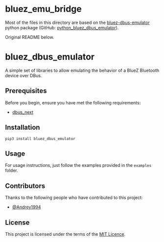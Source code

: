 # bluez_emu_bridge

Most of the files in this directory are based on the
[bluez-dbus-emulator](https://pypi.org/project/bluez-dbus-emulator/) python package
(GitHub:  [python_bluez_dbus_emulator](https://github.com/simpleble/python_bluez_dbus_emulator)).

Original README below.

# bluez_dbus_emulator

A simple set of libraries to allow emulating the behavior of a BlueZ
Bluetooth device over DBus.

## Prerequisites

Before you begin, ensure you have met the following requirements:
- [dbus_next](https://github.com/altdesktop/python-dbus-next)

## Installation

```
pip3 install bluez_dbus_emulator
```

## Usage

For usage instructions, just follow the examples provided in the `examples` folder.

## Contributors

Thanks to the following people who have contributed to this project:
* [@Andrey1994](https://github.com/Andrey1994)

## License

This project is licensed under the terms of the [MIT Licence](LICENCE.md).
